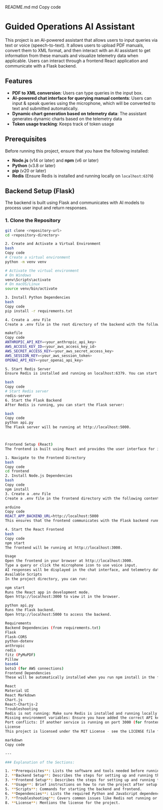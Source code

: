README.md
md
Copy code
# Guided Operations AI Assistant

This project is an AI-powered assistant that allows users to input queries via text or voice (speech-to-text). It allows users to upload PDF manuals, convert them to XML format, and then interact with an AI assistant to get information from these manuals and visualize telemetry data when applicable. Users can interact through a frontend React application and communicate with a Flask backend.

## Features

- **PDF to XML conversion**: Users can type queries in the input box.
- **AI-powered chat interface for querying manual contents**: Users can input & speak queries using the microphone, which will be converted to text and submitted automatically.
- **Dynamic chart generation based on telemetry data**: The assistant generates dynamic charts based on the telemetry data
- **Token usage tracking**: Keeps track of token usage

## Prerequisites

Before running this project, ensure that you have the following installed:

- **Node.js** (v14 or later) and **npm** (v6 or later)
- **Python** (v3.8 or later)
- **pip** (v20 or later)
- **Redis** (Ensure Redis is installed and running locally on `localhost:6379`)

## Backend Setup (Flask)

The backend is built using Flask and communicates with AI models to process user input and return responses.

### 1. Clone the Repository

```bash
git clone <repository-url>
cd <repository-directory>

2. Create and Activate a Virtual Environment
bash
Copy code
# Create a virtual environment
python -m venv venv

# Activate the virtual environment
# On Windows
venv\Scripts\activate
# On macOS/Linux
source venv/bin/activate

3. Install Python Dependencies
bash
Copy code
pip install -r requirements.txt

4. Create a .env File
Create a .env file in the root directory of the backend with the following content. Add your own API keys for the necessary services:

makefile
Copy code
ANTHROPIC_API_KEY=<your_anthropic_api_key>
AWS_ACCESS_KEY_ID=<your_aws_access_key_id>
AWS_SECRET_ACCESS_KEY=<your_aws_secret_access_key>
AWS_SESSION_KEY=<your_aws_session_token>
OPENAI_API_KEY=<your_openai_api_key>

5. Start Redis Server
Ensure Redis is installed and running on localhost:6379. You can start Redis with the following command:

bash
Copy code
# Start Redis server
redis-server
6. Start the Flask Backend
After Redis is running, you can start the Flask server:

bash
Copy code
python api.py
The Flask server will be running at http://localhost:5000.



Frontend Setup (React)
The frontend is built using React and provides the user interface for interacting with the AI assistant.

1. Navigate to the Frontend Directory
bash
Copy code
cd frontend
2. Install Node.js Dependencies
bash
Copy code
npm install
3. Create a .env File
Create a .env file in the frontend directory with the following content:

arduino
Copy code
REACT_APP_BACKEND_URL=http://localhost:5000
This ensures that the frontend communicates with the Flask backend running on localhost:5000.

4. Start the React Frontend
bash
Copy code
npm start
The frontend will be running at http://localhost:3000.

Usage
Open the frontend in your browser at http://localhost:3000.
Type a query or click the microphone icon to use voice input.
AI responses will be displayed in the chat interface, and telemetry data will be shown when applicable.
Available Scripts
In the project directory, you can run:

npm start
Runs the React app in development mode.
Open http://localhost:3000 to view it in the browser.

python api.py
Runs the Flask backend.
Open http://localhost:5000 to access the backend.

Requirements
Backend Dependencies (from requirements.txt)
Flask
Flask-CORS
python-dotenv
anthropic
redis
fitz (PyMuPDF)
Pillow
base64
boto3 (for AWS connections)
Frontend Dependencies
These will be automatically installed when you run npm install in the frontend directory.

React
Material UI
React Markdown
Chart.js
React-Chartjs-2
Troubleshooting
Redis is not running: Make sure Redis is installed and running locally on localhost:6379. You can download Redis from here.
Missing environment variables: Ensure you have added the correct API keys in the .env file for both the backend and frontend.
Port conflicts: If another service is running on port 3000 (for frontend) or port 5000 (for backend), stop the conflicting service or modify the ports in the configuration.
License
This project is licensed under the MIT License - see the LICENSE file for details.

markdown
Copy code

---

### Explanation of the Sections:

1. **Prerequisites**: Lists the software and tools needed before running the application.
2. **Backend Setup**: Describes the steps for setting up and running the Flask backend.
3. **Frontend Setup**: Describes the steps for setting up and running the React frontend.
4. **Usage**: Brief instructions on how to run the project after setup.
5. **Scripts**: Commands for starting the backend and frontend.
6. **Dependencies**: Lists the required Python and JavaScript dependencies.
7. **Troubleshooting**: Covers common issues like Redis not running or port conflicts.
8. **License**: Mentions the license for the project.
